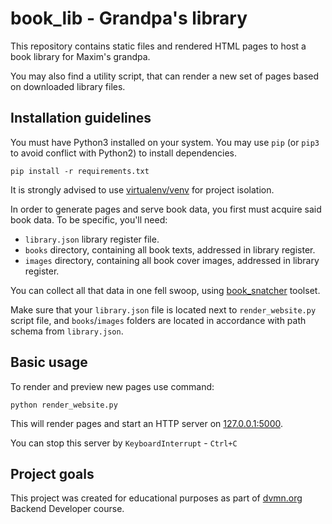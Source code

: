 # book_lib - Grandpa's library

This repository contains static files and rendered HTML pages to host a book library for Maxim's grandpa.

You may also find a utility script, that can render a new set of pages based on downloaded library files.

## Installation guidelines

You must have Python3 installed on your system.
You may use `pip` (or `pip3` to avoid conflict with Python2) to install dependencies.

```
pip install -r requirements.txt
```

It is strongly advised to use [virtualenv/venv](https://docs.python.org/3/library/venv.html) for project isolation.

In order to generate pages and serve book data, you first must acquire said book data. To be specific, you'll need:

- `library.json` library register file.
- `books` directory, containing all book texts, addressed in library register.
- `images` directory, containing all book cover images, addressed in library register.

You can collect all that data in one fell swoop, using [book_snatcher](https://github.com/aosothra/book_snatcher) toolset.

Make sure that your `library.json` file is located next to `render_website.py` script file, and `books`/`images` folders are located in accordance with path schema from `library.json`.

## Basic usage

To render and preview new pages use command:

```
python render_website.py
```

This will render pages and start an HTTP server on [127.0.0.1:5000](http://127.0.0.1:5000/pages/index1.html).

You can stop this server by `KeyboardInterrupt` - `Ctrl+C`

## Project goals

This project was created for educational purposes as part of [dvmn.org](https://dvmn.org/) Backend Developer course.